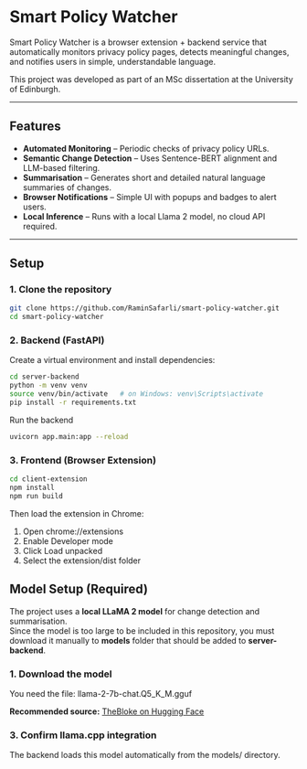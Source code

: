 # Smart Policy Watcher  

Smart Policy Watcher is a browser extension + backend service that automatically monitors privacy policy pages, detects meaningful changes, and notifies users in simple, understandable language.  

This project was developed as part of an MSc dissertation at the University of Edinburgh.

---

## Features
- **Automated Monitoring** – Periodic checks of privacy policy URLs.  
- **Semantic Change Detection** – Uses Sentence-BERT alignment and LLM-based filtering.  
- **Summarisation** – Generates short and detailed natural language summaries of changes.  
- **Browser Notifications** – Simple UI with popups and badges to alert users.  
- **Local Inference** – Runs with a local Llama 2 model, no cloud API required.  

---

## Setup

### 1. Clone the repository
```bash
git clone https://github.com/RaminSafarli/smart-policy-watcher.git
cd smart-policy-watcher
```

### 2. Backend (FastAPI)

Create a virtual environment and install dependencies:
```bash
cd server-backend
python -m venv venv
source venv/bin/activate   # on Windows: venv\Scripts\activate
pip install -r requirements.txt
```

Run the backend
```bash
uvicorn app.main:app --reload
```

### 3. Frontend (Browser Extension)
```bash
cd client-extension
npm install
npm run build
```
Then load the extension in Chrome:

1. Open chrome://extensions
2. Enable Developer mode
3. Click Load unpacked
4. Select the extension/dist folder


## Model Setup (Required)

The project uses a **local LLaMA 2 model** for change detection and summarisation.  
Since the model is too large to be included in this repository, you must download it manually to **models** folder that should be added to **server-backend**.

### 1. Download the model
You need the file: llama-2-7b-chat.Q5_K_M.gguf


**Recommended source:** [TheBloke on Hugging Face](https://huggingface.co/TheBloke/Llama-2-7B-Chat-GGUF/resolve/main/llama-2-7b-chat.Q5_K_M.gguf)

### 3. Confirm llama.cpp integration

The backend loads this model automatically from the models/ directory.


